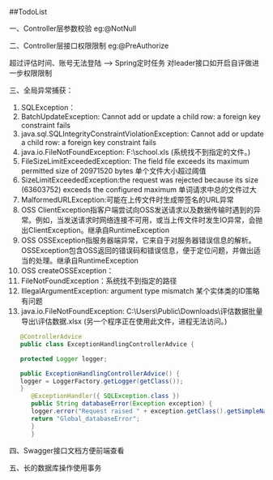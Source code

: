 ##TodoList

一、Controller层参数校验 eg:@NotNull

二、Controller层接口权限限制 eg:@PreAuthorize

超过评估时间、账号无法登陆 --> Spring定时任务
对leader接口如开启自评做进一步权限限制

三、全局异常捕获：
1. SQLException：
2. BatchUpdateException: Cannot add or update a child row: a foreign key constraint fails
3. java.sql.SQLIntegrityConstraintViolationException: Cannot add or update a child row: a foreign key constraint fails
4. java.io.FileNotFoundException: F:\school.xls (系统找不到指定的文件。)
5. FileSizeLimitExceededException: The field file exceeds its maximum permitted size of 20971520 bytes 单个文件大小超过阈值
6. SizeLimitExceededException:the request was rejected because its size (63603752) exceeds the configured maximum 单词请求中总的文件过大
7. MalformedURLException:可能在上传文件时生成带签名的URL异常
8. OSS ClientException指客户端尝试向OSS发送请求以及数据传输时遇到的异常。例如，当发送请求时网络连接不可用，或当上传文件时发生IO异常，会抛出ClientException。继承自RuntimeException
9. OSS OSSException指服务器端异常，它来自于对服务器错误信息的解析。OSSException包含OSS返回的错误码和错误信息，便于定位问题，并做出适当的处理。继承自RuntimeException
10. OSS createOSSException：
11. FileNotFoundException：系统找不到指定的路径
12. IllegalArgumentException: argument type mismatch 某个实体类的ID策略有问题
13. java.io.FileNotFoundException: C:\Users\Public\Downloads\评估数据批量导出\评估数据.xlsx (另一个程序正在使用此文件，进程无法访问。)
   
```java
   @ControllerAdvice
   public class ExceptionHandlingControllerAdvice {

   protected Logger logger;

   public ExceptionHandlingControllerAdvice() {
   logger = LoggerFactory.getLogger(getClass());
   }
      @ExceptionHandler({ SQLException.class })
      public String databaseError(Exception exception) {
      logger.error("Request raised " + exception.getClass().getSimpleName());
      return "Global_databaseError";
      }
      }
```

四、Swagger接口文档方便前端查看

五、长的数据库操作使用事务
